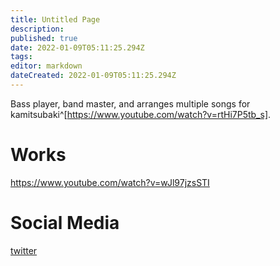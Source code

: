 ```yaml
---
title: Untitled Page
description: 
published: true
date: 2022-01-09T05:11:25.294Z
tags: 
editor: markdown
dateCreated: 2022-01-09T05:11:25.294Z
---
```


Bass player, band master, and arranges multiple songs for kamitsubaki^[https://www.youtube.com/watch?v=rtHi7P5tb_s].

# Works

https://www.youtube.com/watch?v=wJl97jzsSTI

# Social Media
[twitter](https://twitter.com/hanamura_sts)